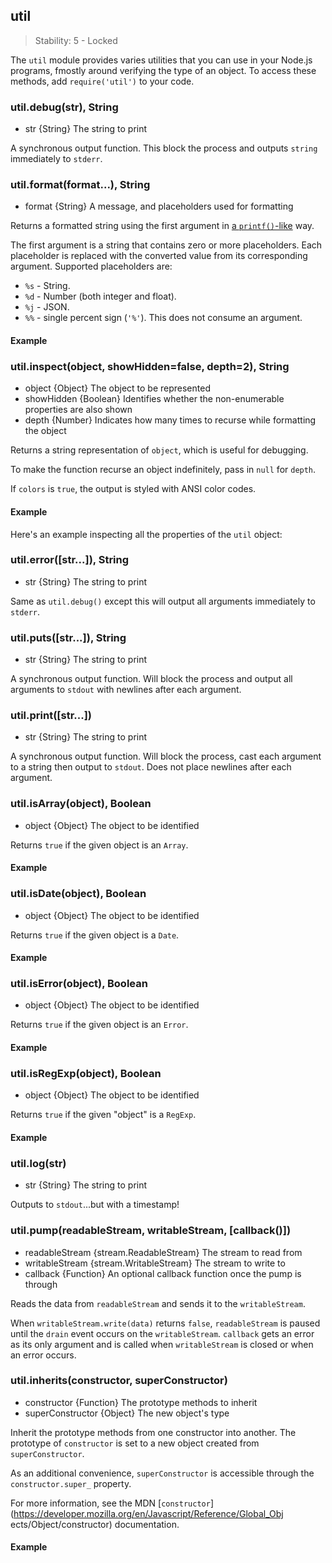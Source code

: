 ## util

> Stability: 5 - Locked


The `util` module provides varies utilities that you can use in your Node.js
programs, fmostly around verifying the type of an object. To access these
methods, add `require('util')` to your code.


### util.debug(str), String
- str {String}   The string to print

A synchronous output function. This block the process and outputs `string`
immediately to `stderr`.



### util.format(format...), String
- format {String} A message, and placeholders used for formatting

Returns a formatted string using the first argument in [a
`printf()`-like](http://en.wikipedia.org/wiki/Printf_format_string#Format_placeholders) way.

The first argument is a string that contains zero or more placeholders. Each
placeholder is replaced with the converted value from its corresponding
argument. Supported placeholders are:

* `%s` - String.
* `%d` - Number (both integer and float).
* `%j` - JSON.
* `%%` - single percent sign (`'%'`). This does not consume an argument.


#### Example

<script src='http://snippets.c9.io/github.com/c9/nodemanual.org-examples/nodejs_ref_guide/util/util.format.js?linestart=3&lineend=0&showlines=false' defer='defer'></script> 


### util.inspect(object, showHidden=false, depth=2), String
- object {Object}   The object to be represented
- showHidden {Boolean}  Identifies whether the non-enumerable properties are
also shown
- depth {Number}  Indicates how many times to recurse while formatting the
object

Returns a string representation of `object`, which is useful for debugging.

To make the function recurse an object indefinitely, pass in `null` for `depth`.

If `colors` is `true`, the output is styled with ANSI color codes.

#### Example

Here's an example inspecting all the properties of the `util` object:

<script src='http://snippets.c9.io/github.com/c9/nodemanual.org-examples/nodejs_ref_guide/util/util.inspect.js?linestart=3&lineend=0&showlines=false' defer='defer'></script>


### util.error([str...]), String
- str {String}   The string to print

Same as `util.debug()` except this will output all arguments immediately to
`stderr`.

### util.puts([str...]), String
- str {String}   The string to print

A synchronous output function. Will block the process and output all arguments
to `stdout` with newlines after each argument.

### util.print([str...])
- str {String}   The string to print

A synchronous output function. Will block the process, cast each argument to a
string then output to `stdout`. Does not place newlines after each argument.

### util.isArray(object), Boolean
- object {Object}   The object to be identified

Returns `true` if the given object is an `Array`.

#### Example

<script src='http://snippets.c9.io/github.com/c9/nodemanual.org-examples/nodejs_ref_guide/util/util.isArray.js?linestart=3&lineend=0&showlines=false' defer='defer'></script>



### util.isDate(object), Boolean
- object {Object}   The object to be identified

Returns `true` if the given object is a `Date`.

#### Example

<script src='http://snippets.c9.io/github.com/c9/nodemanual.org-examples/nodejs_ref_guide/util/util.isDate.js?linestart=3&lineend=0&showlines=false' defer='defer'></script>



### util.isError(object), Boolean
- object {Object}   The object to be identified

Returns `true` if the given object is an `Error`.

#### Example

<script src='http://snippets.c9.io/github.com/c9/nodemanual.org-examples/nodejs_ref_guide/util/util.isError.js?linestart=3&lineend=0&showlines=false' defer='defer'></script>



### util.isRegExp(object), Boolean
- object {Object}   The object to be identified

Returns `true` if the given "object" is a `RegExp`.

#### Example

<script src='http://snippets.c9.io/github.com/c9/nodemanual.org-examples/nodejs_ref_guide/util/util.isRegExp.js?linestart=3&lineend=0&showlines=false' defer='defer'></script>




### util.log(str)
- str {String}  The string to print

Outputs to `stdout`...but with a timestamp!




### util.pump(readableStream, writableStream, [callback()])
- readableStream {stream.ReadableStream}  The stream to read from
- writableStream {stream.WritableStream}  The stream to write to
- callback {Function}   An optional callback function once the pump is through

Reads the data from `readableStream` and sends it to the `writableStream`.

When `writableStream.write(data)` returns `false`, `readableStream` is paused
until the `drain` event occurs on the `writableStream`. `callback` gets an error
as its only argument and is called when `writableStream` is closed or when an
error occurs.


### util.inherits(constructor, superConstructor)
- constructor {Function}  The prototype methods to inherit
- superConstructor {Object}  The new object's type

Inherit the prototype methods from one constructor into another. The prototype
of `constructor` is set to a new object created from `superConstructor`.

As an additional convenience, `superConstructor` is accessible through the
`constructor.super_` property.

For more information, see the MDN
[`constructor`](https://developer.mozilla.org/en/Javascript/Reference/Global_Obj
ects/Object/constructor) documentation.

#### Example

<script src='http://snippets.c9.io/github.com/c9/nodemanual.org-examples/nodejs_ref_guide/util/util.inherits.js?linestart=3&lineend=0&showlines=false' defer='defer'></script>



